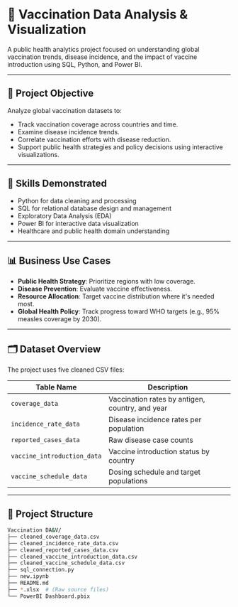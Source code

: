 # 💉 Vaccination Data Analysis & Visualization

A public health analytics project focused on understanding global vaccination trends, disease incidence, and the impact of vaccine introduction using SQL, Python, and Power BI.

---

## 📌 Project Objective

Analyze global vaccination datasets to:
- Track vaccination coverage across countries and time.
- Examine disease incidence trends.
- Correlate vaccination efforts with disease reduction.
- Support public health strategies and policy decisions using interactive visualizations.

---

## 🧠 Skills Demonstrated

- Python for data cleaning and processing  
- SQL for relational database design and management  
- Exploratory Data Analysis (EDA)  
- Power BI for interactive data visualization  
- Healthcare and public health domain understanding

---

## 📊 Business Use Cases

- **Public Health Strategy**: Prioritize regions with low coverage.
- **Disease Prevention**: Evaluate vaccine effectiveness.
- **Resource Allocation**: Target vaccine distribution where it's needed most.
- **Global Health Policy**: Track progress toward WHO targets (e.g., 95% measles coverage by 2030).

---

## 🗂️ Dataset Overview

The project uses five cleaned CSV files:

| Table Name | Description |
|------------|-------------|
| `coverage_data` | Vaccination rates by antigen, country, and year |
| `incidence_rate_data` | Disease incidence rates per population |
| `reported_cases_data` | Raw disease case counts |
| `vaccine_introduction_data` | Vaccine introduction status by country |
| `vaccine_schedule_data` | Dosing schedule and target populations |

---

## 🔧 Project Structure

```bash
Vaccination DA&V/
├── cleaned_coverage_data.csv
├── cleaned_incidence_rate_data.csv
├── cleaned_reported_cases_data.csv
├── cleaned_vaccine_introduction_data.csv
├── cleaned_vaccine_schedule_data.csv
├── sql_connection.py
├── new.ipynb
├── README.md
├── *.xlsx  # (Raw source files)
└── PowerBI Dashboard.pbix
